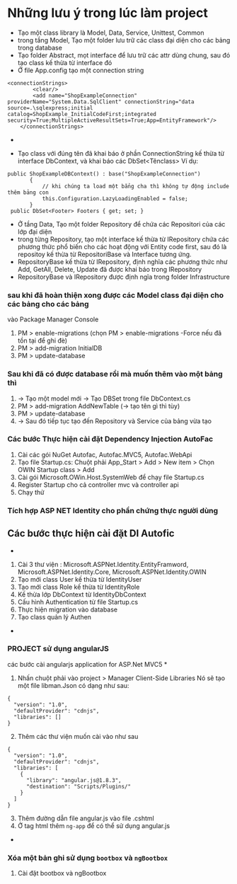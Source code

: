 # Những lưu ý trong lúc làm project
- Tạo một class library là Model, Data, Service, Unittest, Common
- trong tầng Model, Tạo một folder lưu trữ các class đại diện cho các bảng trong database
- Tạo folder Abstract, mọt interface để lưu trữ các attr dùng chung, sau đó tạo class kế thừa từ interface đó
- Ở file App.config tạo một connection string
````
<connectionStrings>
		<clear/>
		<add name="ShopExampleConnection" providerName="System.Data.SqlClient" connectionString="data source=.\sqlexpress;initial catalog=ShopExample_InitialCodeFirst;integrated security=True;MultipleActiveResultSets=True;App=EntityFramework"/>
	</connectionStrings>
````
*
- Tạo class với đúng tên đã khai báo ở phần ConnectionString kế thừa từ interface DbContext, và khai báo các DbSet<Tênclass> Ví dụ: 
 ````
public ShopExampleDBContext() : base("ShopExampleConnection")
        {
            // khi chúng ta load một bẳng cha thì không tự động include thêm bảng con
            this.Configuration.LazyLoadingEnabled = false;
        }
  public DbSet<Footer> Footers { get; set; }
````
- Ở tầng Data, Tạo một folder Repository để chứa các Repositori của các lớp đại diện
- trong từng Repository, tạo một interface kế thừa từ IRepository chứa các phương thức phổ biến cho các hoạt động với Entity code first, sau đó là repositoy kế thừa từ RepositoriBase và Interface tương ứng.
- RepositoryBase kế thừa từ IRepository, định nghĩa các phương thức như Add, GetAll, Delete, Update đã được khai báo trong IRepository
- RepositoryBase và IRepository được định ngĩa trong folder Infrastructure

### sau khi đã hoàn thiện xong được các Model class đại diện cho các bảng cho các bảng

vào Package Manager Console
1. PM > enable-migrations (chọn PM > enable-migrations -Force nếu đã tồn tại để ghi đè)
2. PM > add-migration InitialDB
3. PM > update-database

### Sau khi đã có được database rồi mà muốn thêm vào một bảng thì

1. -> Tạo một model mới -> Tạo DBSet trong file <NameDatabse>DbContext.cs
2. PM > add-migration AddNewTable (-> tạo tên gì thì tùy)
3. PM > update-database
4. -> Sau đó tiếp tục tạo đến Repository và Service của bảng vừa tạo

### Các bước Thực hiện cài đặt Dependency Injection AutoFac

1. Cài các gói NuGet Autofac, Autofac.MVC5, Autofac.WebApi
2. Tạo file Startup.cs: Chuột phải App_Start > Add > New item > Chọn OWIN Startup class > Add
3. Cài gói Microsoft.OWin.Host.SystemWeb để chạy file Startup.cs
4. Register Startup cho cả controller mvc và controller api
5. Chạy thử

### Tích hợp ASP NET Identity cho phần chứng thực người dùng
## Các bước thực hiện cài đặt DI Autofic

*
1. Cài 3 thư viện : Microsoft.ASPNet.Identity.EntityFramword, Microsoft.ASPNet.Identity.Core, Microsoft.ASPNet.Identity.OWIN
2. Tạo mới class User kế thừa từ IdentityUser 
3. Tạo mới class Role kế thừa từ IdentityRole 
4. Kế thừa lớp DbContext từ IdentityDbContext<User> 
5. Cấu hình Authentication từ file Startup.cs
6. Thực hiện migration vào database 
7. Tạo class quản lý Authen 
*

### PROJECT sử dụng angularJS 
các bước cài angularjs application for ASP.Net MVC5
*
1. Nhấn chuột phải vào project > Manager Client-Side Libraries Nó sẽ tạo một file libman.Json có dạng như sau:
````
{
  "version": "1.0",
  "defaultProvider": "cdnjs",
  "libraries": []
}
````
2. Thêm các thư viện muốn cài vào như sau
````
{
  "version": "1.0",
  "defaultProvider": "cdnjs",
  "libraries": [
    {
      "library": "angular.js@1.8.3",
      "destination": "Scripts/Plugins/"
    }
  ]
}
````

3. Thêm đường dẫn file angular.js vào file .cshtml
4. Ở tag html thêm `ng-app` để có thể sử dụng angular.js
*


### Xóa một bản ghi sử dụng `bootbox` và `ngBootbox`
1. Cài đặt bootbox và ngBootbox 

